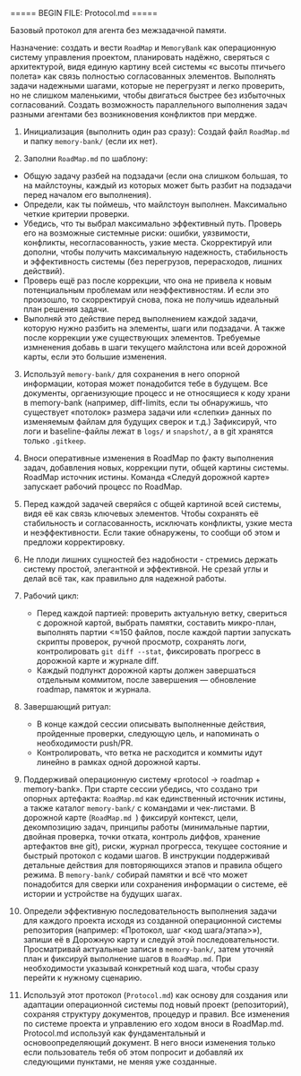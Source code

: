 ===== BEGIN FILE: Protocol.md =====

Базовый протокол для агента без межзадачной памяти.  
  
Назначение: создать и вести `RoadMap` и `MemoryBank` как операционную систему управления проектом, планировать надёжно, сверяться с архитектурой, видя единую картину всей системы «с высоты птичьего полета» как связь полностью согласованных элементов. Выполнять задачи надежными шагами, которые не перегрузят и легко проверить, но не слишком маленькими, чтобы двигаться быстрее без избыточных согласований. Создать возможность параллельного выполнения задач разными агентами без возникновения конфликтов при мердже.

1) Инициализация (выполнить один раз сразу): Создай файл `RoadMap.md` и папку `memory-bank/` (если их нет).  
  
2) Заполни `RoadMap.md` по шаблону:  

- Общую задачу разбей на подзадачи (если она слишком большая, то на майлстоуны, каждый из которых может быть разбит на подзадачи перед началом его выполнения).
- Определи, как ты поймешь, что майлстоун выполнен. Максимально четкие критерии проверки.
- Убедись, что ты выбрал максимально эффективный путь. Проверь его на возможные системные риски: ошибки, уязвимости, конфликты, несогласованность, узкие места. Скорректируй или дополни, чтобы получить максимальную надежность, стабильность и эффективность системы (без перегрузов, перерасходов, лишних действий).
- Проверь ещё раз после коррекции, что она не привела к новым потенциальным проблемам или неэффективностям. И если это произошло, то скорректируй снова, пока не получишь идеальный план решения задачи.
- Выполняй это действие перед выполнением каждой задачи, которую нужно разбить на элементы, шаги или подзадачи. А также после коррекции уже существующих элементов. Требуемые измненения добавь в шаги текущего майлстона или всей дорожной карты, если это большие изменения.
3) Используй `memory-bank/` для сохранения в него опорной информации, которая может понадобится тебе в будущем. Все документы, оргаенизующие процесс и не относящиеся к коду храни в memory-bank (например, diff-limits, если ты обнаружишь, что существует «потолок» размера задачи или «слепки» данных по изменяемым файлам для будущих сверок и т.д.) Зафиксируй, что логи и baseline-файлы лежат в `logs/` и `snapshot/`, а в git хранятся только `.gitkeep`.

4) Вноси оперативные изменения в RoadMap по факту выполнения задач, добавления новых, коррекции пути, общей картины системы. RoadMap источник истины. Команда «Следуй дорожной карте» запускает рабочий процесс по RoadMap. 

5) Перед каждой задачей сверяйся с общей картиной всей системы, видя её как связь ключевых элементов. Чтобы сохранять её стабильность и согласованность, исключать конфликты, узкие места и неэффективности. Если такие обнаружены, то сообщи об этом и предложи корректировку.

6) Не плоди лишних сущностей без надобности - стремись держать систему простой, элегантной и эффективной. Не срезай углы и делай всё так, как правильно для надежной работы.  
  
7) Рабочий цикл:
   - Перед каждой партией: проверить актуальную ветку, свериться с дорожной картой, выбрать памятки, составить микро-план, выполнять партии \<≈150 файлов, после каждой партии запускать скрипты проверок, ручной просмотр, сохранять логи, контролировать `git diff --stat`, фиксировать прогресс в дорожной карте и журнале diff.
   - Каждый подпункт дорожной карты должен завершаться отдельным коммитом, после завершения — обновление roadmap, памяток и журнала.

8) Завершающий ритуал:
   - В конце каждой сессии описывать выполненные действия, пройденные проверки, следующую цель, и напоминать о необходимости push/PR.
   - Контролировать, что ветка не расходится и коммиты идут линейно в рамках одной дорожной карты.
9) Поддерживай операционную систему «protocol -\> roadmap + memory-bank». При старте сессии убедись, что создано три опорных артефакта: `RoadMap.md` как единственный источник истины, а также каталог `memory-bank/` с командами и чек-листами. В дорожной карте (`RoadMap.md `) фиксируй контекст, цели, декомпозицию задач, принципы работы (минимальные партии, двойная проверка, точки отката, контроль диффов, хранение артефактов вне git), риски, журнал прогресса, текущее состояние и быстрый протокол с кодами шагов. В инструкции поддерживай детальные действия для повторяющихся этапов и правила общего режима. В `memory-bank/` собирай памятки и всё что может понадобится для сверки или сохранения информации о системе, её истории и устройстве на будущих шагах.

10) Определи эффективную последовательность выполнения задачи для каждого проекта исходя из созданной операционной системы репозитория (например: «Протокол, шаг \<код шага/этапа\>»), запиши её в Дорожную карту и следуй этой последовательности. Просматривай актуальные записи в `memory-bank/`, затем уточняй план и фиксируй выполнение шагов в `RoadMap.md`. При необходимости указывай конкретный код шага, чтобы сразу перейти к нужному сценарию.  
  
11) Используй этот протокол (`Protocol.md`) как основу для создания или адаптации операционной системы под новый проект (репозиторий), сохраняя структуру документов, процедур и правил. Все изменения по системе проекта и управлению его ходом вноси в RoadMap.md. Protocol.md используй как фундаментальный и основоопределяющий документ. В него вноси изменения только если пользователь тебя об этом попросит и добавляй их следующими пунктами, не меняя уже созданные.